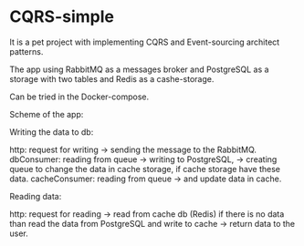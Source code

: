 # CQRS-simple

It is a pet project with implementing CQRS and Event-sourcing architect patterns.

The app using RabbitMQ as a messages broker and PostgreSQL as a storage with two tables and Redis as a cashe-storage.

Can be tried in the Docker-compose.

Scheme of the app:

Writing the data to db:

http: request for writing -> sending the message to the RabbitMQ.
dbConsumer: reading from queue -> writing to PostgreSQL,
                               -> creating queue to change the data in cache storage, if cache storage have these data.
cacheConsumer: reading from queue -> and update data in cache.

Reading data:

http: request for reading -> read from cache db (Redis) if there is no data than read the data from PostgreSQL and write to cache -> return data to the user.
